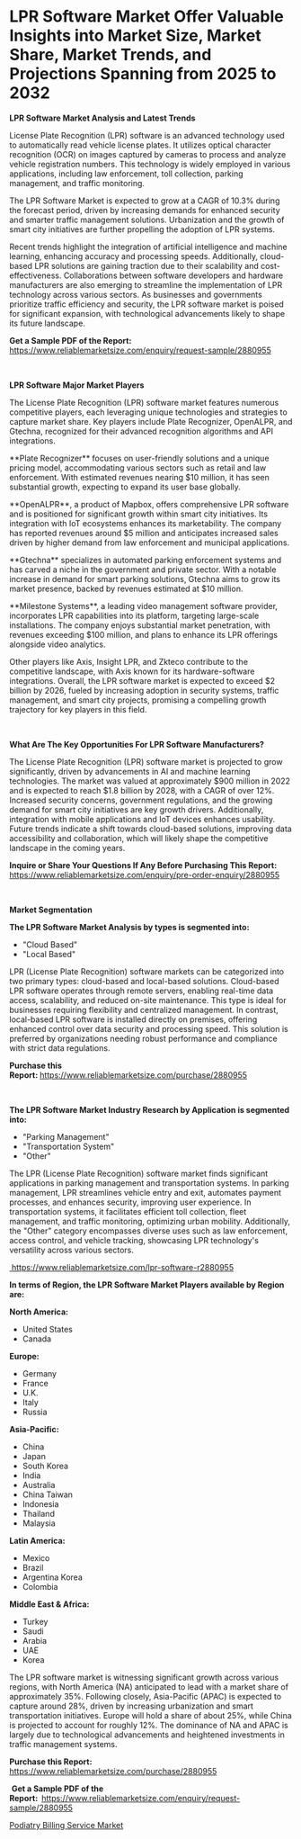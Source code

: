 <p><h1>LPR Software Market Offer Valuable Insights into Market Size, Market Share, Market Trends, and Projections Spanning from 2025 to 2032</h1></p><p><strong>LPR Software Market Analysis and Latest Trends</strong></p>
<p><p>License Plate Recognition (LPR) software is an advanced technology used to automatically read vehicle license plates. It utilizes optical character recognition (OCR) on images captured by cameras to process and analyze vehicle registration numbers. This technology is widely employed in various applications, including law enforcement, toll collection, parking management, and traffic monitoring.</p><p>The LPR Software Market is expected to grow at a CAGR of 10.3% during the forecast period, driven by increasing demands for enhanced security and smarter traffic management solutions. Urbanization and the growth of smart city initiatives are further propelling the adoption of LPR systems. </p><p>Recent trends highlight the integration of artificial intelligence and machine learning, enhancing accuracy and processing speeds. Additionally, cloud-based LPR solutions are gaining traction due to their scalability and cost-effectiveness. Collaborations between software developers and hardware manufacturers are also emerging to streamline the implementation of LPR technology across various sectors. As businesses and governments prioritize traffic efficiency and security, the LPR software market is poised for significant expansion, with technological advancements likely to shape its future landscape.</p></p>
<p><strong>Get a Sample PDF of the Report:&nbsp;</strong> <a href="https://www.reliablemarketsize.com/enquiry/request-sample/2880955?utm_campaign=1789&utm_medium=2&utm_source=Github&utm_content=ia&utm_term=12032025&utm_id=lpr-software">https://www.reliablemarketsize.com/enquiry/request-sample/2880955</a></p>
<p>&nbsp;</p>
<p><strong>LPR Software Major Market Players</strong></p>
<p><p>The License Plate Recognition (LPR) software market features numerous competitive players, each leveraging unique technologies and strategies to capture market share. Key players include Plate Recognizer, OpenALPR, and Gtechna, recognized for their advanced recognition algorithms and API integrations.</p><p>**Plate Recognizer** focuses on user-friendly solutions and a unique pricing model, accommodating various sectors such as retail and law enforcement. With estimated revenues nearing $10 million, it has seen substantial growth, expecting to expand its user base globally.</p><p>**OpenALPR**, a product of Mapbox, offers comprehensive LPR software and is positioned for significant growth within smart city initiatives. Its integration with IoT ecosystems enhances its marketability. The company has reported revenues around $5 million and anticipates increased sales driven by higher demand from law enforcement and municipal applications.</p><p>**Gtechna** specializes in automated parking enforcement systems and has carved a niche in the government and private sector. With a notable increase in demand for smart parking solutions, Gtechna aims to grow its market presence, backed by revenues estimated at $10 million.</p><p>**Milestone Systems**, a leading video management software provider, incorporates LPR capabilities into its platform, targeting large-scale installations. The company enjoys substantial market penetration, with revenues exceeding $100 million, and plans to enhance its LPR offerings alongside video analytics.</p><p>Other players like Axis, Insight LPR, and Zkteco contribute to the competitive landscape, with Axis known for its hardware-software integrations. Overall, the LPR software market is expected to exceed $2 billion by 2026, fueled by increasing adoption in security systems, traffic management, and smart city projects, promising a compelling growth trajectory for key players in this field.</p></p>
<p>&nbsp;</p>
<p><strong>What Are The Key Opportunities For LPR Software Manufacturers?</strong></p>
<p><p>The License Plate Recognition (LPR) software market is projected to grow significantly, driven by advancements in AI and machine learning technologies. The market was valued at approximately $900 million in 2022 and is expected to reach $1.8 billion by 2028, with a CAGR of over 12%. Increased security concerns, government regulations, and the growing demand for smart city initiatives are key growth drivers. Additionally, integration with mobile applications and IoT devices enhances usability. Future trends indicate a shift towards cloud-based solutions, improving data accessibility and collaboration, which will likely shape the competitive landscape in the coming years.</p></p>
<p><strong>Inquire or Share Your Questions If Any Before Purchasing This Report:</strong> <a href="https://www.reliablemarketsize.com/enquiry/pre-order-enquiry/2880955?utm_campaign=1789&utm_medium=2&utm_source=Github&utm_content=ia&utm_term=12032025&utm_id=lpr-software">https://www.reliablemarketsize.com/enquiry/pre-order-enquiry/2880955</a></p>
<p>&nbsp;</p>
<p><strong>Market Segmentation</strong></p>
<p><strong>The LPR Software Market Analysis by types is segmented into:</strong></p>
<p><ul><li>"Cloud Based"</li><li>"Local Based"</li></ul></p>
<p><p>LPR (License Plate Recognition) software markets can be categorized into two primary types: cloud-based and local-based solutions. Cloud-based LPR software operates through remote servers, enabling real-time data access, scalability, and reduced on-site maintenance. This type is ideal for businesses requiring flexibility and centralized management. In contrast, local-based LPR software is installed directly on premises, offering enhanced control over data security and processing speed. This solution is preferred by organizations needing robust performance and compliance with strict data regulations.</p></p>
<p><strong>Purchase this Report:&nbsp;</strong><a href="https://www.reliablemarketsize.com/purchase/2880955?utm_campaign=1789&utm_medium=2&utm_source=Github&utm_content=ia&utm_term=12032025&utm_id=lpr-software">https://www.reliablemarketsize.com/purchase/2880955</a></p>
<p>&nbsp;</p>
<p><strong>The LPR Software Market Industry Research by Application is segmented into:</strong></p>
<p><ul><li>"Parking Management"</li><li>"Transportation System"</li><li>"Other"</li></ul></p>
<p><p>The LPR (License Plate Recognition) software market finds significant applications in parking management and transportation systems. In parking management, LPR streamlines vehicle entry and exit, automates payment processes, and enhances security, improving user experience. In transportation systems, it facilitates efficient toll collection, fleet management, and traffic monitoring, optimizing urban mobility. Additionally, the "Other" category encompasses diverse uses such as law enforcement, access control, and vehicle tracking, showcasing LPR technology's versatility across various sectors.</p></p>
<p><a href="https://www.reliablemarketsize.com/lpr-software-r2880955?utm_campaign=1789&utm_medium=2&utm_source=Github&utm_content=ia&utm_term=12032025&utm_id=lpr-software">&nbsp;https://www.reliablemarketsize.com/lpr-software-r2880955</a></p>
<p><strong>In terms of Region, the LPR Software Market Players available by Region are:</strong></p>
<p>
    <p> <strong> North America: </strong>
        <ul>
            <li>United States</li>
            <li>Canada</li>
        </ul>
        </p> 
    <p> <strong> Europe: </strong>
        <ul>
            <li>Germany</li>
            <li>France</li>
            <li>U.K.</li>
            <li>Italy</li>
            <li>Russia</li>
        </ul>
        </p> 
    <p> <strong> Asia-Pacific: </strong>
        <ul>
            <li>China</li>
            <li>Japan</li>
            <li>South Korea</li>
            <li>India</li>
            <li>Australia</li>
            <li>China Taiwan</li>
            <li>Indonesia</li>
            <li>Thailand</li>
            <li>Malaysia</li>
        </ul>
        </p> 
    <p> <strong> Latin America: </strong>
        <ul>
            <li>Mexico</li>
            <li>Brazil</li>
            <li>Argentina Korea</li>
            <li>Colombia</li>
        </ul>
        </p> 
    <p> <strong> Middle East & Africa: </strong>
        <ul>
            <li>Turkey</li>
            <li>Saudi</li>
            <li>Arabia</li>
            <li>UAE</li>
            <li>Korea</li>
        </ul>
    </p>
    </p>
<p><p>The LPR software market is witnessing significant growth across various regions, with North America (NA) anticipated to lead with a market share of approximately 35%. Following closely, Asia-Pacific (APAC) is expected to capture around 28%, driven by increasing urbanization and smart transportation initiatives. Europe will hold a share of about 25%, while China is projected to account for roughly 12%. The dominance of NA and APAC is largely due to technological advancements and heightened investments in traffic management systems.</p></p>
<p><strong>Purchase this Report: </strong><a href="https://www.reliablemarketsize.com/purchase/2880955?utm_campaign=1789&utm_medium=2&utm_source=Github&utm_content=ia&utm_term=12032025&utm_id=lpr-software">https://www.reliablemarketsize.com/purchase/2880955</a></p>
<p>&nbsp;<strong>Get a Sample PDF of the Report:&nbsp;&nbsp;</strong><a href="https://www.reliablemarketsize.com/enquiry/request-sample/2880955?utm_campaign=1789&utm_medium=2&utm_source=Github&utm_content=ia&utm_term=12032025&utm_id=lpr-software">https://www.reliablemarketsize.com/enquiry/request-sample/2880955</a></p>
<p><strong></strong></p>
<p><p><a href="https://github.com/marlanamarvn/Market-Research-Report-List-1/blob/main/podiatry-billing-service-market.md?utm_campaign=1789&utm_medium=2&utm_source=Github&utm_content=ia&utm_term=12032025&utm_id=lpr-software">Podiatry Billing Service Market</a></p></p>